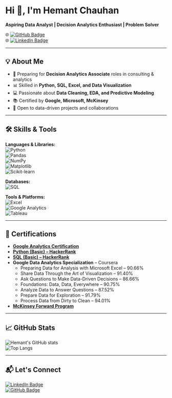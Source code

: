 # Hi 👋, I'm Hemant Chauhan  
**Aspiring Data Analyst | Decision Analytics Enthusiast | Problem Solver**  

🌐 [![GitHub Badge](https://img.shields.io/badge/-GitHub-181717?style=flat&logo=github&logoColor=white)](https://github.com/heman7chauhan)  
🌐 [![LinkedIn Badge](https://img.shields.io/badge/-LinkedIn-0A66C2?style=flat&logo=linkedin&logoColor=white)](https://www.linkedin.com/in/hemant7chauhan/)  

---

## 💡 About Me  
- 🎯 Preparing for **Decision Analytics Associate** roles in consulting & analytics  
- 📊 Skilled in **Python, SQL, Excel, and Data Visualization**  
- 💻 Passionate about **Data Cleaning, EDA, and Predictive Modeling**  
- 📚 Certified by **Google, Microsoft, McKinsey**  
- 🚀 Open to data-driven projects and collaborations  

---

## 🛠️ Skills & Tools  

**Languages & Libraries:**  
![Python](https://img.shields.io/badge/Python-3776AB?style=flat&logo=python&logoColor=white)  
![Pandas](https://img.shields.io/badge/Pandas-150458?style=flat&logo=pandas&logoColor=white)  
![NumPy](https://img.shields.io/badge/NumPy-013243?style=flat&logo=numpy&logoColor=white)  
![Matplotlib](https://img.shields.io/badge/Matplotlib-11557c?style=flat&logo=plotly&logoColor=white)  
![Scikit-learn](https://img.shields.io/badge/Scikit--learn-F7931E?style=flat&logo=scikitlearn&logoColor=white)  

**Databases:**  
![SQL](https://img.shields.io/badge/SQL-336791?style=flat&logo=postgresql&logoColor=white)  

**Tools & Platforms:**  
![Excel](https://img.shields.io/badge/Microsoft_Excel-217346?style=flat&logo=microsoft-excel&logoColor=white)  
![Google Analytics](https://img.shields.io/badge/Google_Analytics-E37400?style=flat&logo=google-analytics&logoColor=white)  
![Tableau](https://img.shields.io/badge/Tableau-E97627?style=flat&logo=tableau&logoColor=white)  

---

## 📜 Certifications  
- **[Google Analytics Certification](https://skillshop.credential.net/7dae42d5-a3d0-493c-a642-082ecaadb971#acc.Cl1wY5kj)**  
- **[Python (Basic) – HackerRank](https://www.hackerrank.com/certificates/c69b4d410d31)**  
- **[SQL (Basic) – HackerRank](https://www.hackerrank.com/certificates/024d6c07a41a)**  
- **Google Data Analytics Specialization** – Coursera  
  - Preparing Data for Analysis with Microsoft Excel – 90.66%  
  - Share Data Through the Art of Visualization – 91.40%  
  - Ask Questions to Make Data-Driven Decisions – 86.66%  
  - Foundations: Data, Data, Everywhere – 90.75%  
  - Analyze Data to Answer Questions – 87.52%  
  - Prepare Data for Exploration – 91.79%  
  - Process Data from Dirty to Clean – 94.01%  
- **[McKinsey Forward Program](https://academy.mckinseyaccelerate.com/learn/learning-plans/2897/mckinseyorg-forward-program)**  

---

## 📈 GitHub Stats  

![Hemant's GitHub stats](https://github-readme-stats.vercel.app/api?username=heman7chauhan&show_icons=true&theme=tokyonight)  
![Top Langs](https://github-readme-stats.vercel.app/api/top-langs/?username=heman7chauhan&layout=compact&theme=tokyonight)  

---

## 📬 Let's Connect  
[![LinkedIn Badge](https://img.shields.io/badge/-Hemant_Chauhan-0A66C2?style=flat&logo=linkedin&logoColor=white)](https://www.linkedin.com/in/hemant7chauhan/)  
[![GitHub Badge](https://img.shields.io/badge/-heman7chauhan-181717?style=flat&logo=github&logoColor=white)](https://github.com/heman7chauhan)  
